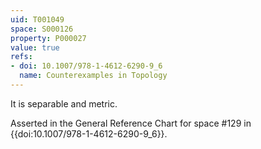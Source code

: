 ```yaml
---
uid: T001049
space: S000126
property: P000027
value: true
refs:
- doi: 10.1007/978-1-4612-6290-9_6
  name: Counterexamples in Topology
---
```


It is separable and metric.

Asserted in the General Reference Chart for space #129 in
{{doi:10.1007/978-1-4612-6290-9_6}}.

